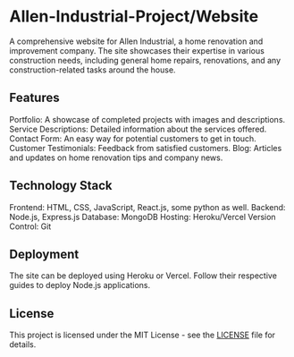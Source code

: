 # Allen-Industrial-Project/Website
A comprehensive website for Allen Industrial, a home renovation and improvement company. The site showcases their expertise in various construction needs, including general home repairs, renovations, and any construction-related tasks around the house.


## Features
Portfolio: A showcase of completed projects with images and descriptions.
Service Descriptions: Detailed information about the services offered.
Contact Form: An easy way for potential customers to get in touch.
Customer Testimonials: Feedback from satisfied customers.
Blog: Articles and updates on home renovation tips and company news.

## Technology Stack
Frontend: HTML, CSS, JavaScript, React.js, some python as well.
Backend: Node.js, Express.js
Database: MongoDB
Hosting: Heroku/Vercel
Version Control: Git

## Deployment
The site can be deployed using Heroku or Vercel. Follow their respective guides to deploy Node.js applications.

## License
This project is licensed under the MIT License - see the [LICENSE](https://github.com/giddy-d/Allen-Industrial-Project/blob/160ce1f49a436cb03b871e02beb3deaeffff75fa/LICENSE) file for details.
